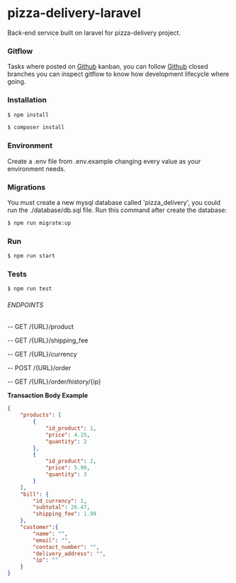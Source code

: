 # pizza-delivery-laravel
Back-end service built on laravel for pizza-delivery project.

### Gitflow
Tasks where posted on [Github](https://github.com/germangp088/pizza-delivery-laravel/projects/1) kanban, you can follow [Github](https://github.com/germangp088/pizza-delivery-laravel) closed branches you can inspect gitflow to know how development lifecycle where going.

### Installation

```sh
$ npm install
```
```sh
$ composer install
```

### Environment
Create a .env file from .env.example changing every value as your environment needs.

### Migrations
You must create a new mysql database called 'pizza_delivery', you could run the ./database/db.sql file.
Run this command after create the database:
```sh
$ npm run migrate:up
```

### Run

```sh
$ npm run start
```

### Tests
```sh
$ npm run test
```

###### ENDPOINTS

-- GET /{URL}/product

-- GET /{URL}/shipping_fee

-- GET /{URL}/currency

-- POST /{URL}/order

-- GET /{URL}/order/history/{ip}

**Transaction Body Example**
```json
{
	"products": [
		{
			"id_product": 1,
			"price": 4.25,
			"quantity": 2
		},
		{
			"id_product": 2,
			"price": 5.99,
			"quantity": 3
		}
	],
	"bill": {
		"id_currency": 1,
		"subtotal": 26.47,
		"shipping_fee": 1.99
	},
	"customer":{
		"name": "",
		"email": "",
		"contact_number": "",
		"delivery_address": "",
		"ip": ""
	}
}
```
